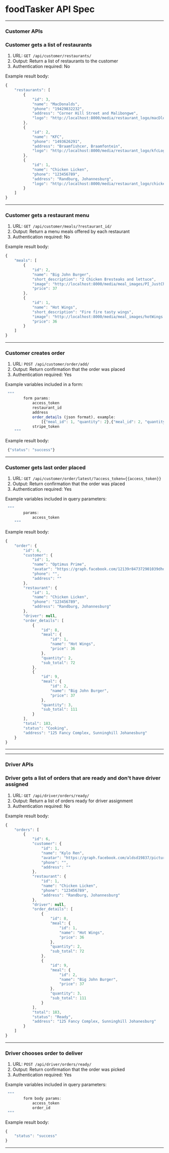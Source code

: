 # foodTasker API Spec

---

### Customer APIs

### Customer gets a list of restaurants

1. URL: `GET /api/customer/restaurants/`
2. Output: Return a list of restaurants to the customer
3. Authentication required: No

Example result body:

```javascript
{
    "restaurants": [
        {
            "id": 3,
            "name": "MacDonalds",
            "phone": "19429832232",
            "address": "Corner Hill Street and Malibongwe",
            "logo": "http://localhost:8000/media/restaurant_logo/macDlogo.png"
        },
        {
            "id": 2,
            "name": "KFC",
            "phone": "1493626291",
            "address": "Braamfishcer, Braamfontein",
            "logo": "http://localhost:8000/media/restaurant_logo/kfcLogo.png"
        },
        {
            "id": 1,
            "name": "Chicken Licken",
            "phone": "123456789",
            "address": "Randburg, Johannesburg",
            "logo": "http://localhost:8000/media/restaurant_logo/chickenLickenLogo_3je6faL.jpeg"
        }
    ]
}
```

<hr>

### Customer gets a restaurant menu

1. URL: `GET /api/customer/meals/?restaurant_id/`
2. Output: Return a menu meals offered by each restaurant
3. Authentication required: No

Example result body:

```javascript
{
    "meals": [
        {
            "id": 2,
            "name": "Big John Burger",
            "short_description": "2 Chicken Bresteaks and lettuce",
            "image": "http://localhost:8000/media/meal_images/PI_JustChickenBurgers_Big-John-Burger_DWtb8ic.png",
            "price": 37
        },
        {
            "id": 1,
            "name": "Hot Wings",
            "short_description": "Fire fire tasty wings",
            "image": "http://localhost:8000/media/meal_images/hotWings.jpeg",
            "price": 36
        }
    ]
}
```

<hr>

### Customer creates order

1. URL: `POST /api/customer/order/add/`
2. Output: Return confirmation that the order was placed
3. Authentication required: Yes

Example variables included in a form:

```javascript
 """
        form params:
            access_token
            restaurant_id
            address
            order_details (json format), example:
                [{"meal_id": 1, "quantity": 2},{"meal_id": 2, "quantity": 3}]
            stripe_token
    """
```

Example result body:

```javascript
 {"status": "success"}
```

<hr>

### Customer gets last order placed

1. URL: `GET /api/customer/order/latest/?access_token={{access_token}}`
2. Output: Return confirmation that the order was placed
3. Authentication required: Yes

Example variables included in query parameters:

```javascript
 """
        params:
            access_token
    """
```

Example result body:

```javascript
{
    "order": {
        "id": 6,
        "customer": {
            "id": 1,
            "name": "Optimus Prime",
            "avatar": "https://graph.facebook.com/12139r847372901039dhdg/picture?type=large",
            "phone": "",
            "address": ""
        },
        "restaurant": {
            "id": 1,
            "name": "Chicken Licken",
            "phone": "123456789",
            "address": "Randburg, Johannesburg"
        },
        "driver": null,
        "order_details": [
            {
                "id": 8,
                "meal": {
                    "id": 1,
                    "name": "Hot Wings",
                    "price": 36
                },
                "quantity": 2,
                "sub_total": 72
            },
            {
                "id": 9,
                "meal": {
                    "id": 2,
                    "name": "Big John Burger",
                    "price": 37
                },
                "quantity": 3,
                "sub_total": 111
            }
        ],
        "total": 183,
        "status": "Cooking",
        "address": "125 Fancy Complex, Sunninghill Johanesburg"
    }
}
```

<hr>

---

### Driver APIs

### Driver gets a list of orders that are ready and don't have driver assigned

1. URL: `GET /api/driver/orders/ready/`
2. Output: Return a list of orders ready for driver assignment
3. Authentication required: No

Example result body:

```javascript
{
    "orders": [
        {
            "id": 6,
            "customer": {
                "id": 1,
                "name": "Kylo Ren",
                "avatar": "https://graph.facebook.com/aldsd19837/picture?type=large",
                "phone": "",
                "address": ""
            },
            "restaurant": {
                "id": 1,
                "name": "Chicken Licken",
                "phone": "123456789",
                "address": "Randburg, Johannesburg"
            },
            "driver": null,
            "order_details": [
                {
                    "id": 8,
                    "meal": {
                        "id": 1,
                        "name": "Hot Wings",
                        "price": 36
                    },
                    "quantity": 2,
                    "sub_total": 72
                },
                {
                    "id": 9,
                    "meal": {
                        "id": 2,
                        "name": "Big John Burger",
                        "price": 37
                    },
                    "quantity": 3,
                    "sub_total": 111
                }
            ],
            "total": 183,
            "status": "Ready",
            "address": "125 Fancy Complex, Sunninghill Johanesburg"
        }
    ]
}
```

<hr>

### Driver chooses order to deliver

1. URL: `POST /api/driver/orders/ready/`
2. Output: Return confirmation that the order was picked
3. Authentication required: Yes

Example variables included in query parameters:

```javascript
 """
        form body params:
            access_token
            order_id
 """
```

Example result body:

```javascript
{
    "status": "success"
}

```

<hr>
